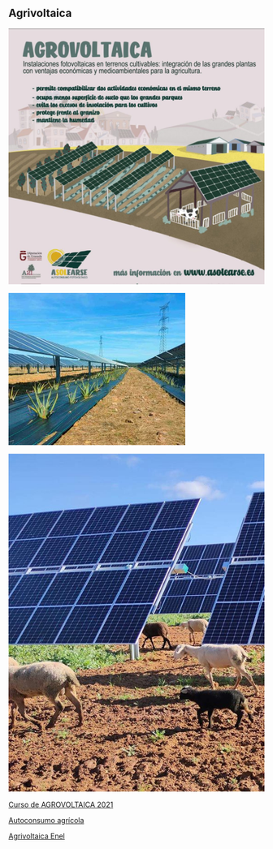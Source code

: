 ## Agrivoltaica

![](./images/agrovoltaica-asolearse-1024x1024.jpg)

![](./images/plantacion-aloe-vera-valdecaballeros.jpg.resize.348.300.center.center.jpeg)

![](./images/los-naranjos_560x740.jpg.resize.560.740.center.center.jpeg)

[Curso de AGROVOLTAICA 2021](https://granadaenergia.es/publications/agrovoltaica-2021/?gclid=CjwKCAiA-dCcBhBQEiwAeWidtTmSuGLRKCxgFTPr1YuetcuxLJEa5bm_BQ8wYFVDrI8ISz8so3Cw_hoCgyIQAvD_BwE)

[Autoconsumo agrícola](https://powen.es/autoconsumo-agricola/)

[Agrivoltaica Enel](https://www.enelgreenpower.com/es/historias/ventajas-agrovoltaica)